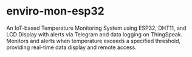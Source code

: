 # enviro-mon-esp32
An IoT-based Temperature Monitoring System using ESP32, DHT11, and LCD Display with alerts via Telegram and data logging on ThingSpeak. Monitors and alerts when temperature exceeds a specified threshold, providing real-time data display and remote access.
